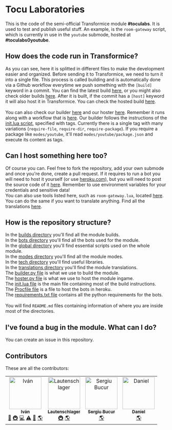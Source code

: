 # Tocu Laboratories

 This is the code of the semi-official Transformice module **#toculabs**. It is used to test and publish useful stuff. An example, is the `room-gateway` script, which is currently in use in the `youtube` submode, hosted at **#toculabs0youtube**.

## How does the code run in Transformice?
 As you can see, here it is splitted in different files to make the development easier and organized. Before sending it to Transformice, we need to turn it into a single file. This process is called building and is automatically done via a Github workflow everytime we push something with the `[build]` keyword in a commit. You can find the latest build [here](builds/latest.lua), or you might also check older builds [here](builds). After it is built, if the commit has a `[host]` keyword it will also host it in Transformice. You can check the hosted build [here](builds/hosted.lua).<br>
 <br>
 You can also check our builder [here](builder.py) and our hoster [here](hoster.py). Remember it runs along with a workflow that is [here](.github/workflows/build_host.yml). Our builder follows the instructions of the [init.lua script](init.lua), specified with tags. Currently there is a single tag with many variations (`require-file`, `require-dir`, `require-package`). If you require a package like `modes/youtube`, it'll read `modes/youtube/package.json` and execute its content as tags.

## Can I host something here too?
 Of course you can. Feel free to fork the repository, add your own submode and once you're done, create a pull request. If it requires to run a bot you will need to host it yourself (or use [heroku.com](https://heroku.com/)), but you will need to post the source code of it [here](bots). Remember to use environment variables for your credentials and sensitive data!<br>
 You can also use tools listed here, such as `room-gateway.lua`, located [here](tech/room-gateway).<br>
 You can do the same if you want to translate anything. Find all the translations [here](translations).

## How is the repository structure?
 In the [builds directory](builds) you'll find all the module builds.<br>
 In the [bots directory](bots) you'll find all the bots used for the module.<br>
 In the [global directory](global) you'll find essential scripts used on the whole module.<br>
 In the [modes directory](modes) you'll find all the module modes.<br>
 In the [tech directory](tech) you'll find useful libraries.<br>
 In the [translations directory](translations) you'll find the module translations.<br>
 The [builder.py file](builder.py) is what we use to build the module.<br>
 The [hoster.py file](hoster.py) is what we use to host the module ingame.<br>
 The [init.lua file](init.lua) is the main file containing most of the build instructions.<br>
 The [Procfile file](Procfile) is a file to host the bots in heroku.<br>
 The [requirements.txt file](requirements.txt) contains all the python requirements for the bots.<br>
 <br>
 You will find `README.md` files containing information of where you are inside most of the directories.

## I've found a bug in the module. What can I do?
 You can create an issue in this repository.

## Contributors
 These are all the contributors:

 <table>
  <tr>
    <td align="center"><a href="https://github.com/Tocutoeltuco"><img src="https://avatars2.githubusercontent.com/u/24902450?v=4" width="100px;" alt="Iván"/><br /><sub><b>Iván</b></sub></a><br /><a href="#projectManagement-Tocutoeltuco" title="Project Management">📆</a> <a href="#infra-Tocutoeltuco" title="Infrastructure (Hosting, Build-Tools, etc)">🚇</a> <a href="https://github.com/a801-luadev/toculabs/commits?author=Tocutoeltuco" title="Code">💻</a> <a href="https://github.com/a801-luadev/toculabs/commits?author=Tocutoeltuco" title="Tests">⚠️</a> <a href="#ideas-Tocutoeltuco" title="Ideas, Planning, & Feedback">🤔</a> <a href="#translation-Tocutoeltuco" title="Translation">🌎</a></td>
    <td align="center"><a href="http://bit.ly/laut-id"><img src="https://avatars2.githubusercontent.com/u/26045253?v=4" width="100px;" alt="Lautenschlager"/><br /><sub><b>Lautenschlager</b></sub></a><br /><a href="#infra-Lautenschlager-id" title="Infrastructure (Hosting, Build-Tools, etc)">🚇</a> <a href="https://github.com/a801-luadev/toculabs/commit/129c8319999496cd8f6db00a4769ef88c7c04420" title="Translation">🌎</a></td>
    <td align="center"><a href="https://github.com/b1sergiu"><img src="https://avatars2.githubusercontent.com/u/25414803?v=4" width="100px;" alt="Sergiu Bucur"/><br /><sub><b>Sergiu Bucur</b></sub></a><br /><a href="https://github.com/a801-luadev/toculabs/commit/22de637cea33a67fae427ae7b515dfd4e3548321" title="Translation">🌎</a></td>
    <td align="center"><a href="https://github.com/Danielthemouse"><img src="https://avatars2.githubusercontent.com/u/54555281?v=4" width="100px;" alt="Daniel"/><br /><sub><b>Daniel</b></sub></a><br /><a href="https://github.com/a801-luadev/toculabs/commit/1782e1cd6c74b75e02fe7278f4ff14e0dbc20b22" title="Translation">🌎</a></td>
  </tr>
 </table>
